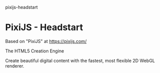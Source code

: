 pixijs-headstart
# PixiJS - Headstart

Based on "PixiJS" at https://pixijs.com/

The HTML5 Creation Engine 

Create beautiful digital content with the fastest, most flexible 2D WebGL renderer.

